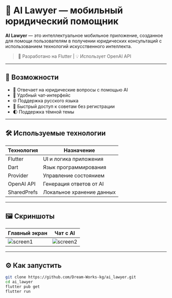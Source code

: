 # 🤖 AI Lawyer — мобильный юридический помощник

**AI Lawyer** — это интеллектуальное мобильное приложение, созданное для помощи пользователям в получении юридических консультаций с использованием технологий искусственного интеллекта.

> 📱 Разработано на Flutter | 💡 Использует OpenAI API

---

## 🚀 Возможности

- 🧠 Отвечает на юридические вопросы с помощью AI
- 💬 Удобный чат-интерфейс
- 🌐 Поддержка русского языка
- 🎯 Быстрый доступ к советам без регистрации
- 🌓 Поддержка тёмной темы

---

## 🛠️ Используемые технологии

| Технология     | Назначение                        |
|----------------|-----------------------------------|
| Flutter        | UI и логика приложения            |
| Dart           | Язык программирования             |
| Provider       | Управление состоянием             |
| OpenAI API     | Генерация ответов от AI           |
| SharedPrefs    | Локальное хранение данных         |

---

## 🖼️ Скриншоты

| Главный экран | Чат с AI |
|---------------|----------|
| ![screen1](assets/screens/screen1.png) | ![screen2](assets/screens/screen2.png) |

---

## ⚙️ Как запустить

```bash
git clone https://github.com/Dream-Works-kg/ai_lawyer.git
cd ai_lawyer
flutter pub get
flutter run
